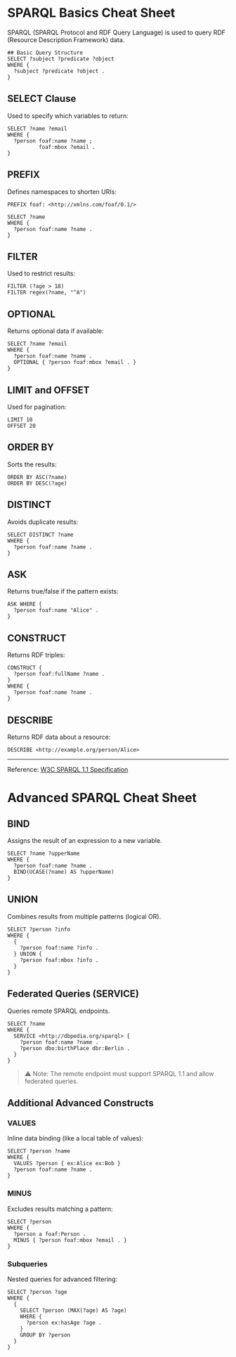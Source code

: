 # SPARQL Basics Cheat Sheet
SPARQL (SPARQL Protocol and RDF Query Language) is used to query RDF (Resource Description Framework) data.

```sparql
## Basic Query Structure
SELECT ?subject ?predicate ?object
WHERE {
  ?subject ?predicate ?object .
}
````

## SELECT Clause

Used to specify which variables to return:

```sparql
SELECT ?name ?email
WHERE {
  ?person foaf:name ?name ;
          foaf:mbox ?email .
}
```

## PREFIX

Defines namespaces to shorten URIs:

```sparql
PREFIX foaf: <http://xmlns.com/foaf/0.1/>

SELECT ?name
WHERE {
  ?person foaf:name ?name .
}
```

## FILTER

Used to restrict results:

```sparql
FILTER (?age > 18)
FILTER regex(?name, "^A")
```

## OPTIONAL

Returns optional data if available:

```sparql
SELECT ?name ?email
WHERE {
  ?person foaf:name ?name .
  OPTIONAL { ?person foaf:mbox ?email . }
}
```

## LIMIT and OFFSET

Used for pagination:

```sparql
LIMIT 10
OFFSET 20
```

## ORDER BY

Sorts the results:

```sparql
ORDER BY ASC(?name)
ORDER BY DESC(?age)
```

## DISTINCT

Avoids duplicate results:

```sparql
SELECT DISTINCT ?name
WHERE {
  ?person foaf:name ?name .
}
```

## ASK

Returns true/false if the pattern exists:

```sparql
ASK WHERE {
  ?person foaf:name "Alice" .
}
```

## CONSTRUCT

Returns RDF triples:

```sparql
CONSTRUCT {
  ?person foaf:fullName ?name .
}
WHERE {
  ?person foaf:name ?name .
}
```

## DESCRIBE

Returns RDF data about a resource:

```sparql
DESCRIBE <http://example.org/person/Alice>
```

---

Reference: [W3C SPARQL 1.1 Specification](https://www.w3.org/TR/sparql11-query/)


# Advanced SPARQL Cheat Sheet

## BIND
Assigns the result of an expression to a new variable.

```sparql
SELECT ?name ?upperName
WHERE {
  ?person foaf:name ?name .
  BIND(UCASE(?name) AS ?upperName)
}
````

## UNION

Combines results from multiple patterns (logical OR).

```sparql
SELECT ?person ?info
WHERE {
  {
    ?person foaf:name ?info .
  } UNION {
    ?person foaf:mbox ?info .
  }
}
```

## Federated Queries (SERVICE)

Queries remote SPARQL endpoints.

```sparql
SELECT ?name
WHERE {
  SERVICE <http://dbpedia.org/sparql> {
    ?person foaf:name ?name .
    ?person dbo:birthPlace dbr:Berlin .
  }
}
```

> ⚠ Note: The remote endpoint must support SPARQL 1.1 and allow federated queries.

## Additional Advanced Constructs

### VALUES

Inline data binding (like a local table of values):

```sparql
SELECT ?person ?name
WHERE {
  VALUES ?person { ex:Alice ex:Bob }
  ?person foaf:name ?name .
}
```

### MINUS

Excludes results matching a pattern:

```sparql
SELECT ?person
WHERE {
  ?person a foaf:Person .
  MINUS { ?person foaf:mbox ?email . }
}
```

### Subqueries

Nested queries for advanced filtering:

```sparql
SELECT ?person ?age
WHERE {
  {
    SELECT ?person (MAX(?age) AS ?age)
    WHERE {
      ?person ex:hasAge ?age .
    }
    GROUP BY ?person
  }
}
```

